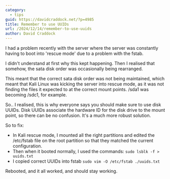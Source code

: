 ```yaml
---
category:
  - tips
guid: https://davidcraddock.net/?p=4985
title: Remember to use UUIDs
url: /2024/12/14/remember-to-use-uuids
author: David Craddock
---
```


I had a problem recently with the server where the server was constantly having to boot into 'rescue mode' due to a problem with the fstab.

I didn't understand at first why this kept happening. Then I realised that somehow, the sata disk order was occasionally being rearranged.

This meant that the correct sata disk order was not being maintained, which meant that Kali Linux was kicking the server into rescue mode, as it was not finding the files it expected to at the correct mount points. /sda1 was becoming /sdc1, for example.

So.. I realised, this is why everyone says you should make sure to use disk UUIDs. Disk UUIDs associate the hardware ID for the disk drive to the mount point, so there can be no confusion. It's a much more robust solution.

So to fix:

* In Kali rescue mode, I mounted all the right partitions and edited the /etc/fstab file on the root partition so that they matched the current configuration.
* Then when it booted normally, I used the commands:
``` sudo lsblk -f > uuids.txt ```
* I copied correct UUIDs into fstab
``` sudo vim -O /etc/fstab ./uuids.txt ```

Rebooted, and it all worked, and should stay working.

